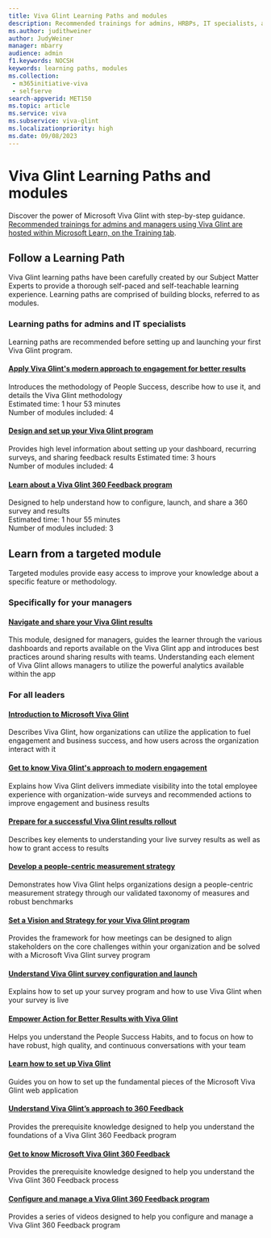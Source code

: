 ```yaml
---
title: Viva Glint Learning Paths and modules
description: Recommended trainings for admins, HRBPs, IT specialists, and managers using Viva Glint are hosted within Microsoft Learn.
ms.author: judithweiner
author: JudyWeiner
manager: mbarry
audience: admin
f1.keywords: NOCSH
keywords: learning paths, modules
ms.collection: 
 - m365initiative-viva
 - selfserve
search-appverid: MET150
ms.topic: article
ms.service: viva
ms.subservice: viva-glint
ms.localizationpriority: high 
ms.date: 09/08/2023
---
```



# Viva Glint Learning Paths and modules
Discover the power of Microsoft Viva Glint with step-by-step guidance. [Recommended trainings for admins and managers using Viva Glint are hosted within Microsoft Learn, on the Training tab](/training/browse/?terms=Viva%20Glint).

## Follow a Learning Path

Viva Glint learning paths have been carefully created by our Subject Matter Experts to provide a thorough self-paced and self-teachable learning experience. Learning paths are comprised of building blocks, referred to as modules.

### Learning paths for admins and IT specialists

Learning paths are recommended before setting up and launching your first Viva Glint program.

#### [Apply Viva Glint's modern approach to engagement for better results](https://learn.microsoft.com/training/paths/viva-glint-engagement/)
Introduces the methodology of People Success, describe how to use it, and details the Viva Glint methodology  
Estimated time: 1 hour 53 minutes  
Number of modules included: 4

#### [Design and set up your Viva Glint program](training/paths/viva-glint-program-design-setup/)

Provides high level information about setting up your dashboard, recurring surveys, and sharing feedback results
Estimated time: 3 hours  
Number of modules included: 4

#### [Learn about a Viva Glint 360 Feedback program](training/paths/viva-glint-360-feedback%20program/)

Designed to help understand how to configure, launch, and share a 360 survey and results  
Estimated time: 1 hour 55 minutes  
Number of modules included: 3

## Learn from a targeted module
Targeted modules provide easy access to improve your knowledge about a specific feature or methodology.

### Specifically for your managers

#### [Navigate and share your Viva Glint results](training/modules/viva-glint-navigate-share-viva-glint-results/)
This module, designed for managers, guides the learner through the various dashboards and reports available on the Viva Glint app and introduces best practices around sharing results with teams. Understanding each element of Viva Glint allows managers to utilize the powerful analytics available within the app

### For all leaders

#### [Introduction to Microsoft Viva Glint](/training/modules/viva-glint-introduction-viva-glint/)
Describes Viva Glint, how organizations can utilize the application to fuel engagement and business success, and how users across the organization interact with it

#### [Get to know Viva Glint's approach to modern engagement](/training/modules/viva-glint-get-know-viva-glint-approach-modern-engagement/)
Explains how Viva Glint delivers immediate visibility into the total employee experience with organization-wide surveys and recommended actions to improve engagement and business results

#### [Prepare for a successful Viva Glint results rollout](/training/modules/viva-glint-prepare-successful-results-rollout/)
Describes key elements to understanding your live survey results as well as how to grant access to results

#### [Develop a people-centric measurement strategy](/training/modules/viva-glint-design-people-centric-measurement-strategy/)
Demonstrates how Viva Glint helps organizations design a people-centric measurement strategy through our validated taxonomy of measures and robust benchmarks

#### [Set a Vision and Strategy for your Viva Glint program](/training/modules/viva-glint-set-vision-strategy/)
Provides the framework for how meetings can be designed to align stakeholders on the core challenges within your organization and be solved with a Microsoft Viva Glint survey program 

#### [Understand Viva Glint survey configuration and launch](/training/modules/viva-glint-understand-viva-glint-survey-config-launch/)
Explains how to set up your survey program and how to use Viva Glint when your survey is live

#### [Empower Action for Better Results with Viva Glint](/training/modules/viva-glint-empower-action-better-results-viva-glint/)
Helps you understand the People Success Habits, and to focus on how to have robust, high quality, and continuous conversations with your team

#### [Learn how to set up Viva Glint](/training/modules/viva-glint-learn-how-setup-viva-glint/)
Guides you on how to set up the fundamental pieces of the Microsoft Viva Glint web application 

#### [Understand Viva Glint’s approach to 360 Feedback](/training/modules/viva-glint-understand-viva-glint-approach-360-feedback/)
Provides the prerequisite knowledge designed to help you understand the foundations of a Viva Glint 360 Feedback program

#### [Get to know Microsoft Viva Glint 360 Feedback](/training/modules/viva-glint-get-to-know-viva-glint-360-feedback/)
Provides the prerequisite knowledge designed to help you understand the Viva Glint 360 Feedback process

#### [Configure and manage a Viva Glint 360 Feedback program](training/modules/viva-glint-configure-manage-viva-glint-360-feedback-program/)
Provides a series of videos designed to help you configure and manage a Viva Glint 360 Feedback program
